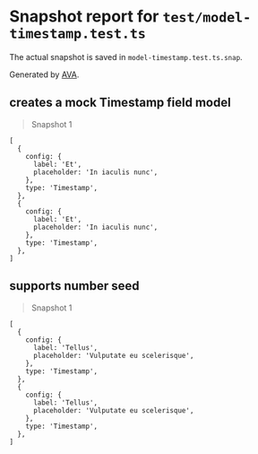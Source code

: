 # Snapshot report for `test/model-timestamp.test.ts`

The actual snapshot is saved in `model-timestamp.test.ts.snap`.

Generated by [AVA](https://avajs.dev).

## creates a mock Timestamp field model

> Snapshot 1

    [
      {
        config: {
          label: 'Et',
          placeholder: 'In iaculis nunc',
        },
        type: 'Timestamp',
      },
      {
        config: {
          label: 'Et',
          placeholder: 'In iaculis nunc',
        },
        type: 'Timestamp',
      },
    ]

## supports number seed

> Snapshot 1

    [
      {
        config: {
          label: 'Tellus',
          placeholder: 'Vulputate eu scelerisque',
        },
        type: 'Timestamp',
      },
      {
        config: {
          label: 'Tellus',
          placeholder: 'Vulputate eu scelerisque',
        },
        type: 'Timestamp',
      },
    ]
